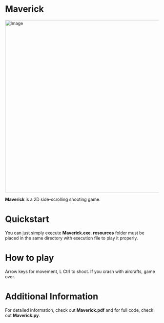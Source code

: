 # Maverick
<img width="959" height="562" alt="Image" src="https://github.com/user-attachments/assets/471cca22-ca52-4352-9286-4357f0ede3f3" />

**Maverick** is a 2D side-scrolling shooting game.

# Quickstart
You can just simply execute **Maverick.exe**. **resources** folder must be placed in the same directory with execution file to play it properly.

# How to play
Arrow keys for movement, L Ctrl to shoot. If you crash with aircrafts, game over.

# Additional Information
For detailed information, check out **Maverick.pdf** and for full code, check out **Maverick.py**.
